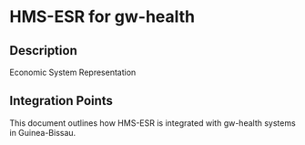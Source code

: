 # HMS-ESR for gw-health

## Description

Economic System Representation

## Integration Points

This document outlines how HMS-ESR is integrated with gw-health systems in Guinea-Bissau.
